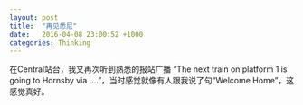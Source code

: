 ```yaml
---
layout: post
title:  "再见悉尼"
date:   2016-04-08 23:00:52 +1000
categories: Thinking
---
```


在Central站台，我又再次听到熟悉的报站广播 “The next train on platform 1 is going to Hornsby via ....”，当时感觉就像有人跟我说了句“Welcome Home”，这感觉真好。